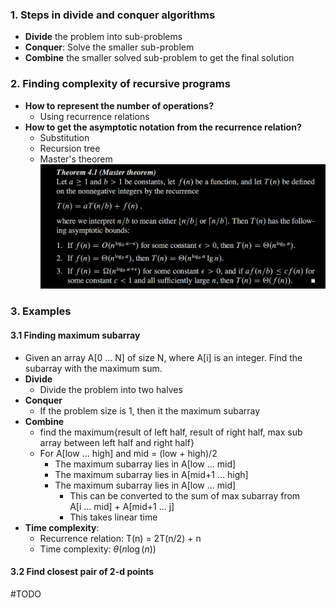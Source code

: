 

### 1. Steps in divide and conquer algorithms
- **Divide** the problem into sub-problems
- **Conquer**: Solve the smaller sub-problem
- **Combine** the smaller solved sub-problem to get the final solution  

### 2. Finding complexity of recursive programs
- **How to represent the number of operations?** 
	- Using recurrence relations
- **How to get the asymptotic notation from the recurrence relation?**
	- Substitution 
	- Recursion tree
	- Master's theorem ![](./Attachments/masters_theorem.png)

### 3. Examples 
#### 3.1 Finding maximum subarray
- Given an array A[0 ... N] of size N, where A[i] is an integer. Find the subarray with the maximum sum.
- **Divide**
	- Divide the problem into two halves
- **Conquer**
	- If the problem size is 1, then it the maximum subarray
- **Combine**
	- find the maximum{result of left half, result of right half, max sub array between left half and right half}
	- For A[low ... high] and mid = (low + high)/2
		- The maximum subarray lies in A[low ... mid]
		- The maximum subarray lies in A[mid+1 ... high]
		- The maximum subarray lies in A[low ... mid]
			- This can be converted to the sum of max subarray from <br> A[i ... mid] + A[mid+1 ... j] 
			- This takes linear time
- **Time complexity**:
	- Recurrence relation: T(n) = 2T(n/2) + n 
	- Time complexity: $\theta(n\log(n))$

#### 3.2 Find closest pair of 2-d points
#TODO